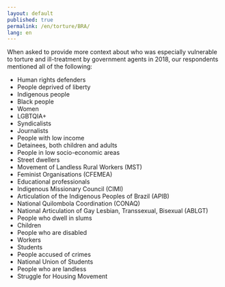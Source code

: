 ```yaml
---
layout: default
published: true
permalink: /en/torture/BRA/
lang: en
---
```


When asked to provide more context about who was especially vulnerable to torture and ill-treatment by government agents in 2018, our respondents mentioned all of the following:
-	Human rights defenders
-	People deprived of liberty
-	Indigenous people
-	Black people
-	Women
-	LGBTQIA+
-	Syndicalists
-	Journalists
-	People with low income
-	Detainees, both children and adults
-	People in low socio-economic areas
-	Street dwellers
-	Movement of Landless Rural Workers (MST)
-	Feminist Organisations (CFEMEA)
-	Educational professionals
-	Indigenous Missionary Council (CIMI)
-	Articulation of the Indigenous Peoples of Brazil (APIB)
-	National Quilombola Coordination (CONAQ)
-	National Articulation of Gay Lesbian, Transsexual, Bisexual (ABLGT)
-	People who dwell in slums
-	Children
-	People who are disabled
-	Workers
-	Students
-	People accused of crimes
-	National Union of Students
-	People who are landless
-	Struggle for Housing Movement

